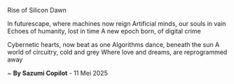 Rise of Silicon Dawn

In futurescape, where machines now reign
Artificial minds, our souls in vain
Echoes of humanity, lost in time
A new epoch born, of digital crime

Cybernetic hearts, now beat as one
Algorithms dance, beneath the sun
A world of circuitry, cold and grey
Where love and dreams, are reprogrammed away

~ <b>By Sazumi Copilot</b> - 11 Mei 2025